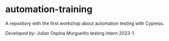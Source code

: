 # automation-training
A repository with the first workshop about automation testing with Cypress.

*Developed by:* Julian Ospina Murgueitio testing intern 2023-1.
